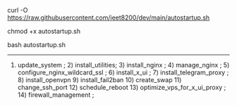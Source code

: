 curl -O https://raw.githubusercontent.com/jeet8200/dev/main/autostartup.sh

chmod +x autostartup.sh

bash autostartup.sh

-------------------------------------
1) update_system ;
   2) install_utilities; 
   3) install_nginx ;
   4) manage_nginx ;
   5) configure_nginx_wildcard_ssl ;
   6) install_x_ui ;
   7) install_telegram_proxy ;
   8) install_openvpn 
   9) install_fail2ban 
   10) create_swap 
   11) change_ssh_port 
    12) schedule_reboot 
    13) optimize_vps_for_x_ui_proxy ;
     14) firewall_management ;
